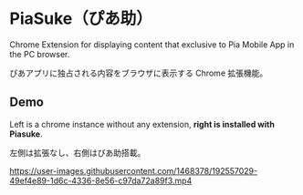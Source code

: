 # PiaSuke（ぴあ助）

Chrome Extension for displaying content that exclusive to Pia Mobile App in the PC browser.

ぴあアプリに独占される内容をブラウザに表示する Chrome 拡張機能。

## Demo

Left is a chrome instance without any extension, **right is installed with Piasuke**.

左側は拡張なし、右側はぴあ助搭載。

https://user-images.githubusercontent.com/1468378/192557029-49ef4e89-1d6c-4336-8e56-c97da72a89f3.mp4
